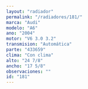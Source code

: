 ```yaml
---
layout: "radiador"
permalink: "/radiadores/181/"
marca: "Audi"
modelo: "A6"
ano: "2004"
motor: "V6 3.0 3.2"
transmision: "Automática"
parte: "433659"
clima: "Con clima"
alto: "24 7/8"
ancho: "17 5/8"
observaciones: ""
id: "181"
---
```


